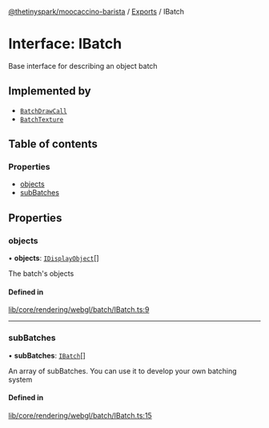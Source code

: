 [@thetinyspark/moocaccino-barista](../README.md) / [Exports](../modules.md) / IBatch

# Interface: IBatch

Base interface for describing an object batch

## Implemented by

- [`BatchDrawCall`](../classes/BatchDrawCall.md)
- [`BatchTexture`](../classes/BatchTexture.md)

## Table of contents

### Properties

- [objects](IBatch.md#objects)
- [subBatches](IBatch.md#subbatches)

## Properties

### objects

• **objects**: [`IDisplayObject`](IDisplayObject.md)[]

The batch's objects

#### Defined in

[lib/core/rendering/webgl/batch/IBatch.ts:9](https://github.com/thetinyspark/barista/blob/93f33857/lib/core/rendering/webgl/batch/IBatch.ts#L9)

___

### subBatches

• **subBatches**: [`IBatch`](IBatch.md)[]

An array of subBatches.
You can use it to develop your
own batching system

#### Defined in

[lib/core/rendering/webgl/batch/IBatch.ts:15](https://github.com/thetinyspark/barista/blob/93f33857/lib/core/rendering/webgl/batch/IBatch.ts#L15)
